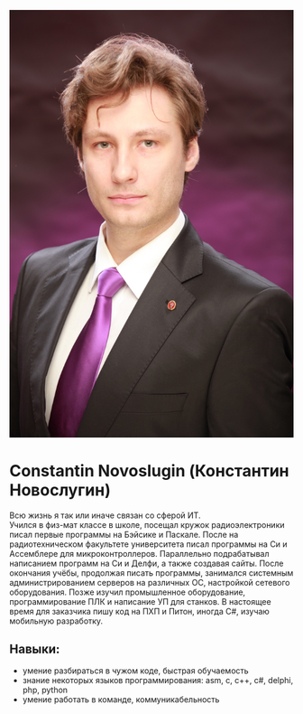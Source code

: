 ![здесь может быть ваша реклама](./img/photo.jpg)

# Constantin Novoslugin (Константин Новослугин)

Всю жизнь я так или иначе связан со сферой ИТ.<br>
Учился в физ-мат классе в школе, посещал кружок радиоэлектроники писал первые программы на Бэйсике и Паскале. 
После на радиотехническом факультете университета писал программы на Си и Ассемблере для микроконтроллеров. 
Параллельно подрабатывал написанием программ на Си и Делфи, а также создавая сайты.
После окончания учёбы, продолжая писать программы, занимался системным администрированием серверов на различных ОС, настройкой сетевого оборудования.
Позже изучил промышленное оборудование, программирование ПЛК и написание УП для станков.
В настоящее время для заказчика пишу код на ПХП и Питон, иногда C#, изучаю мобильную разработку.

## Навыки:
* умение разбираться в чужом коде, быстрая обучаемость
* знание некоторых языков программирования: asm, c, c++, c#, delphi, php, python
* умение работать в команде, коммуникабельность

